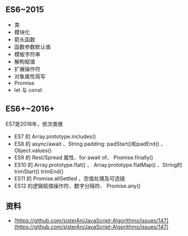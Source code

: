 ## ES6~2015
- 类
- 模块化
- 箭头函数
- 函数参数默认值
- 模板字符串
- 解构赋值
- 扩展操作符
- 对象属性简写
- Promise
- let 与 const
## ES6+~2016+
ES7是2016年，依次类推

- ES7 的 Array.prototype.includes()
- ES8 的 async/await 、String padding: padStart()和padEnd() 、 Object.values()
- ES9 的 Rest/Spread 属性、for await of、 Promise.finally()
- ES10 的 Array.prototype.flat() 、 Array.prototype.flatMap() 、String的 trimStart() trimEnd()
- ES11 的 Promise.allSettled 、空值处理及可选链
- ES12 的逻辑赋值操作符、数字分隔符、 Promise.any()

## 资料

- [https://github.com/sisterAn/JavaScript-Algorithms/issues/147](https://github.com/sisterAn/JavaScript-Algorithms/issues/147)
